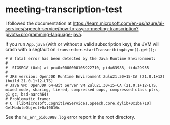 # meeting-transcription-test

I followed the documentation at https://learn.microsoft.com/en-us/azure/ai-services/speech-service/how-to-async-meeting-transcription?pivots=programming-language-java.

If you run `App.java` (with or without a valid subscription key), the JVM will crash with a segfault on
`transcriber.startTranscribingAsync().get();`:

```
# A fatal error has been detected by the Java Runtime Environment:
#
#  SIGSEGV (0xb) at pc=0x0000000105922710, pid=63988, tid=29955
#
# JRE version: OpenJDK Runtime Environment Zulu21.30+15-CA (21.0.1+12) (build 21.0.1+12-LTS)
# Java VM: OpenJDK 64-Bit Server VM Zulu21.30+15-CA (21.0.1+12-LTS, mixed mode, sharing, tiered, compressed oops, compressed class ptrs, g1 gc, bsd-aarch64)
# Problematic frame:
# C  [libMicrosoft.CognitiveServices.Speech.core.dylib+0x1ba710]  GetModuleObject+0x10016c
```

See the `hs_err_pid63988.log` error report in the root directory.
